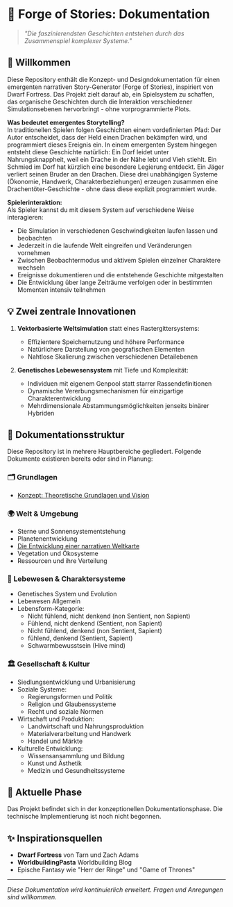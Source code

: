 # 🌟 Forge of Stories: Dokumentation

> _"Die faszinierendsten Geschichten entstehen durch das Zusammenspiel komplexer Systeme."_

## 👋 Willkommen

Diese Repository enthält die Konzept- und Designdokumentation für einen emergenten narrativen Story-Generator (Forge of Stories), inspiriert von Dwarf Fortress. Das Projekt zielt darauf ab, ein Spielsystem zu schaffen, das organische Geschichten durch die Interaktion verschiedener Simulationsebenen hervorbringt - ohne vorprogrammierte Plots.

**Was bedeutet emergentes Storytelling?**  
In traditionellen Spielen folgen Geschichten einem vordefinierten Pfad: Der Autor entscheidet, dass der Held einen Drachen bekämpfen wird, und programmiert dieses Ereignis ein. In einem emergenten System hingegen entsteht diese Geschichte natürlich: Ein Dorf leidet unter Nahrungsknappheit, weil ein Drache in der Nähe lebt und Vieh stiehlt. Ein Schmied im Dorf hat kürzlich eine besondere Legierung entdeckt. Ein Jäger verliert seinen Bruder an den Drachen. Diese drei unabhängigen Systeme (Ökonomie, Handwerk, Charakterbeziehungen) erzeugen zusammen eine Drachentöter-Geschichte - ohne dass diese explizit programmiert wurde.

**Spielerinteraktion:**  
Als Spieler kannst du mit diesem System auf verschiedene Weise interagieren:

- Die Simulation in verschiedenen Geschwindigkeiten laufen lassen und beobachten
- Jederzeit in die laufende Welt eingreifen und Veränderungen vornehmen
- Zwischen Beobachtermodus und aktivem Spielen einzelner Charaktere wechseln
- Ereignisse dokumentieren und die entstehende Geschichte mitgestalten
- Die Entwicklung über lange Zeiträume verfolgen oder in bestimmten Momenten intensiv teilnehmen

## 💡 Zwei zentrale Innovationen

1. **Vektorbasierte Weltsimulation** statt eines Rastergittersystems:
    
    - Effizientere Speichernutzung und höhere Performance
    - Natürlichere Darstellung von geografischen Elementen
    - Nahtlose Skalierung zwischen verschiedenen Detailebenen
2. **Genetisches Lebewesensystem** mit Tiefe und Komplexität:
    
    - Individuen mit eigenem Genpool statt starrer Rassendefinitionen
    - Dynamische Vererbungsmechanismen für einzigartige Charakterentwicklung
    - Mehrdimensionale Abstammungsmöglichkeiten jenseits binärer Hybriden

## 📖 Dokumentationsstruktur

Diese Repository ist in mehrere Hauptbereiche gegliedert. Folgende Dokumente existieren bereits oder sind in Planung:

### 🗂️ Grundlagen

- [Konzept: Theoretische Grundlagen und Vision](./Konzept_Narrativer_Story-Generator.md)

### 🌍 Welt & Umgebung

- Sterne und Sonnensystementstehung
- Planetenentwicklung
- [Die Entwicklung einer narrativen Weltkarte](./Die_Entwicklung_einer_narrativen_Weltkarte_-_Von_der_Geographie_zu_emergenten_Geschichten.md)
- Vegetation und Ökosysteme
- Ressourcen und ihre Verteilung

### 🧬 Lebewesen & Charaktersysteme

- Genetisches System und Evolution
- Lebewesen Allgemein 
- Lebensform-Kategorie: 
	- Nicht fühlend, nicht denkend (non Sentient, non Sapient)
	- Fühlend, nicht denkend (Sentient, non Sapient)
	- Nicht fühlend, denkend (non Sentient, Sapient)
	- fühlend, denkend (Sentient, Sapient)
	- Schwarmbewusstsein (Hive mind)

### 🏛️ Gesellschaft & Kultur

- Siedlungsentwicklung und Urbanisierung
- Soziale Systeme:
    - Regierungsformen und Politik
    - Religion und Glaubenssysteme
    - Recht und soziale Normen
- Wirtschaft und Produktion:
    - Landwirtschaft und Nahrungsproduktion
    - Materialverarbeitung und Handwerk
    - Handel und Märkte
- Kulturelle Entwicklung:
    - Wissensansammlung und Bildung
    - Kunst und Ästhetik
    - Medizin und Gesundheitssysteme

## 🔎 Aktuelle Phase

Das Projekt befindet sich in der konzeptionellen Dokumentationsphase. Die technische Implementierung ist noch nicht begonnen.

## ✨ Inspirationsquellen

- **Dwarf Fortress** von Tarn und Zach Adams
- **WorldbuildingPasta** Worldbuilding Blog
- Epische Fantasy wie "Herr der Ringe" und "Game of Thrones"

---

_Diese Dokumentation wird kontinuierlich erweitert. Fragen und Anregungen sind willkommen._